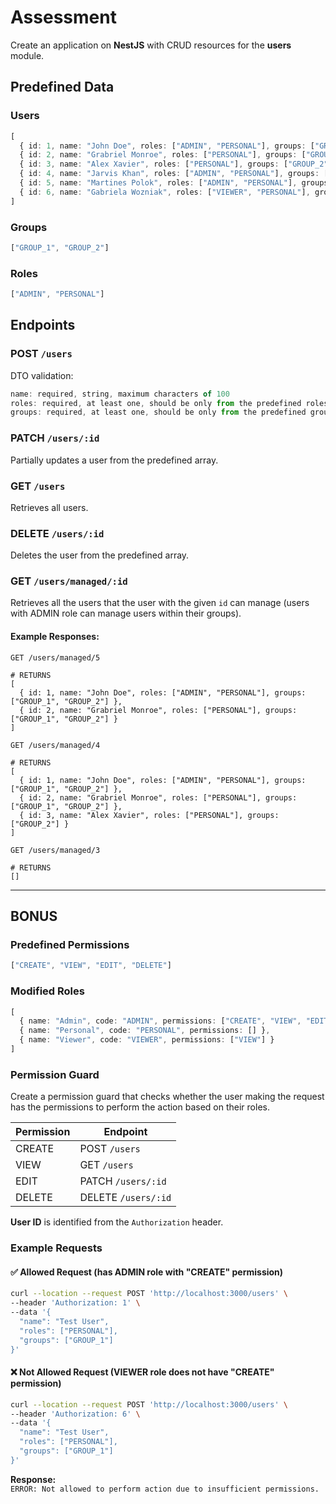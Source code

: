 # Assessment

Create an application on **NestJS** with CRUD resources for the **users** module.

## Predefined Data

### Users

```ts
[
  { id: 1, name: "John Doe", roles: ["ADMIN", "PERSONAL"], groups: ["GROUP_1", "GROUP_2"] },
  { id: 2, name: "Grabriel Monroe", roles: ["PERSONAL"], groups: ["GROUP_1", "GROUP_2"] },
  { id: 3, name: "Alex Xavier", roles: ["PERSONAL"], groups: ["GROUP_2"] },
  { id: 4, name: "Jarvis Khan", roles: ["ADMIN", "PERSONAL"], groups: ["GROUP_2"] },
  { id: 5, name: "Martines Polok", roles: ["ADMIN", "PERSONAL"], groups: ["GROUP_1"] },
  { id: 6, name: "Gabriela Wozniak", roles: ["VIEWER", "PERSONAL"], groups: ["GROUP_1"] }
]
```

### Groups

```ts
["GROUP_1", "GROUP_2"]
```

### Roles

```ts
["ADMIN", "PERSONAL"]
```

## Endpoints

### POST `/users`

DTO validation:
```ts
name: required, string, maximum characters of 100
roles: required, at least one, should be only from the predefined roles
groups: required, at least one, should be only from the predefined groups
```

### PATCH `/users/:id`

Partially updates a user from the predefined array.

### GET `/users`

Retrieves all users.

### DELETE `/users/:id`

Deletes the user from the predefined array.

### GET `/users/managed/:id`

Retrieves all the users that the user with the given `id` can manage (users with ADMIN role can manage users within their groups).

#### Example Responses:

```http
GET /users/managed/5

# RETURNS
[
  { id: 1, name: "John Doe", roles: ["ADMIN", "PERSONAL"], groups: ["GROUP_1", "GROUP_2"] },
  { id: 2, name: "Grabriel Monroe", roles: ["PERSONAL"], groups: ["GROUP_1", "GROUP_2"] }
]
```

```http
GET /users/managed/4

# RETURNS
[
  { id: 1, name: "John Doe", roles: ["ADMIN", "PERSONAL"], groups: ["GROUP_1", "GROUP_2"] },
  { id: 2, name: "Grabriel Monroe", roles: ["PERSONAL"], groups: ["GROUP_1", "GROUP_2"] },
  { id: 3, name: "Alex Xavier", roles: ["PERSONAL"], groups: ["GROUP_2"] }
]
```

```http
GET /users/managed/3

# RETURNS
[]
```

---

## BONUS

### Predefined Permissions

```ts
["CREATE", "VIEW", "EDIT", "DELETE"]
```

### Modified Roles

```ts
[
  { name: "Admin", code: "ADMIN", permissions: ["CREATE", "VIEW", "EDIT", "DELETE"] },
  { name: "Personal", code: "PERSONAL", permissions: [] },
  { name: "Viewer", code: "VIEWER", permissions: ["VIEW"] }
]
```

### Permission Guard

Create a permission guard that checks whether the user making the request has the permissions to perform the action based on their roles.

| Permission | Endpoint            |
|------------|---------------------|
| CREATE     | POST `/users`       |
| VIEW       | GET `/users`        |
| EDIT       | PATCH `/users/:id`  |
| DELETE     | DELETE `/users/:id` |

**User ID** is identified from the `Authorization` header.

### Example Requests

#### ✅ Allowed Request (has ADMIN role with "CREATE" permission)
```bash
curl --location --request POST 'http://localhost:3000/users' \
--header 'Authorization: 1' \
--data '{
  "name": "Test User",
  "roles": ["PERSONAL"],
  "groups": ["GROUP_1"]
}'
```

#### ❌ Not Allowed Request (VIEWER role does not have "CREATE" permission)
```bash
curl --location --request POST 'http://localhost:3000/users' \
--header 'Authorization: 6' \
--data '{
  "name": "Test User",
  "roles": ["PERSONAL"],
  "groups": ["GROUP_1"]
}'
```

**Response:**  
`ERROR: Not allowed to perform action due to insufficient permissions.`
